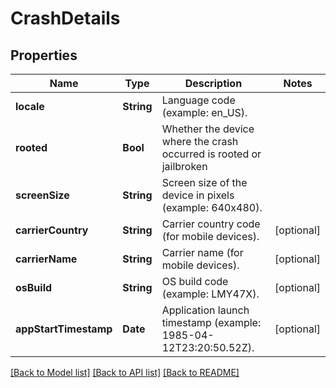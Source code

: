 # CrashDetails

## Properties
Name | Type | Description | Notes
------------ | ------------- | ------------- | -------------
**locale** | **String** | Language code (example: en_US).  | 
**rooted** | **Bool** | Whether the device where the crash occurred is rooted or jailbroken  | 
**screenSize** | **String** | Screen size of the device in pixels (example: 640x480).  | 
**carrierCountry** | **String** | Carrier country code (for mobile devices).  | [optional] 
**carrierName** | **String** | Carrier name (for mobile devices).  | [optional] 
**osBuild** | **String** | OS build code (example: LMY47X).  | [optional] 
**appStartTimestamp** | **Date** | Application launch timestamp (example: 1985-04-12T23:20:50.52Z).  | [optional] 

[[Back to Model list]](../README.md#documentation-for-models) [[Back to API list]](../README.md#documentation-for-api-endpoints) [[Back to README]](../README.md)


